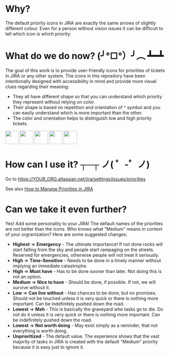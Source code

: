 # Why?
The default priority icons in JIRA are exactly the same arrows of slightly different colour. Even for a person without vision issues it can be difficult to tell which icon is which priority.

# What do we do now? (╯°□°）╯︵ ┻━┻ 

The goal of this work is to provide user-friendly icons for priorities of tickets in JIRA or any other system. The icons in this repository have been intentionally designed with accessibility in mind and provide more visual clues regarding their meaning:
* They all have different shape so that you can understand which priority they represent without relying on color.
* Their shape is based on repetition and orientation of ^ symbol and you can easily understand which is more important than the other.
* The color and orientation helps to distinguish low and high priority tickets.

<span>
<image  height="42" src="https://github.com/AlexanderBartash/JIRA-Priority-Icons/blob/master/Highest.svg"/>
<image  height="42" src="https://github.com/AlexanderBartash/JIRA-Priority-Icons/blob/master/High.svg"/>
<image  height="42" src="https://github.com/AlexanderBartash/JIRA-Priority-Icons/blob/master/Medium.svg"/>
<image  height="42" src="https://github.com/AlexanderBartash/JIRA-Priority-Icons/blob/master/Low.svg"/>
<image  height="42" src="https://github.com/AlexanderBartash/JIRA-Priority-Icons/blob/master/Lowest.svg"/>
</span>

# How can I use it? ┬─┬ ノ( ゜-゜ノ)
Go to https://YOUR_ORG.atlassian.net/jira/settings/issues/priorities

See also [How to Manage Priorities in JIRA](https://support.atlassian.com/jira-cloud-administration/docs/manage-priorities/)

# Can we take it even further?
Yes! Add some personality to your JIRA! The default names of the priorities are not better than the icons. Who knows what "Medium" means in context of your orgranization? Here are some suggested changes:
* **Highest** => **Emergency** - The ultimate importance! If not done rocks will start falling from the sky and people start rampaging on the streets. Reserved for emergencies, otherwise people will not treat it seriously.
* **High** => **Time-Sensitive** - Needs to be done in a timely manner without implying an immediate catastrophe.
* **High** => **Must have** - Has to be done sooner than later. Not doing this is not an option.
* **Medium** => **Nice to have**	- Should be done, if possible. If not, we will survive without it.
* **Low** => **Can live without** - Has chances to be done, but no promises. Should not be touched unless it is very quick or there is nothing more important. Can be indefinitely pushed down the road.
* **Lowest** => **Meh** - This is basically the graveyard whe tasks go to die. Do not do it unless it is very quick or there is nothing more important. Can be indefinitely pushed down the road.
* **Lowest** => **Not worth doing** - May exist simply as a reminder, that not everything is worth doing.
* **Unprioritized** - The default value. The experience shows that the vast majority of tasks in JIRA is created with the default "Medium" priority because it is easy just to ignore it.
